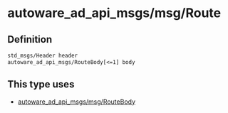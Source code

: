 # autoware_ad_api_msgs/msg/Route

## Definition

```txt
std_msgs/Header header
autoware_ad_api_msgs/RouteBody[<=1] body
```

## This type uses

- [autoware_ad_api_msgs/msg/RouteBody](../../autoware_ad_api_msgs/msg/route_body.md)
